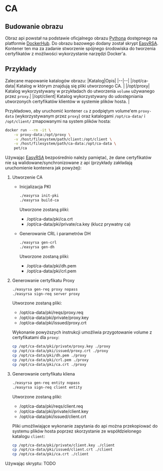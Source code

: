 CA
===

Budowanie obrazu
----------------
Obraz api powstał na podstawie oficjalnego obrazu [Pythona][python-url] dostępnego na platformie [DockerHub][python-image]. Do obrazu bazowego dodany został skrypt [EasyRSA][easyrsa-url]. Kontener ten ma za zadanie stworzenie spójnego środowiska do tworzenia certyfikatów z możliwości wykorzystanie narzędzi Docker'a.

Przykłady
---------
Zalecane mapowanie katalogów obrazu:
|Katalog|Opis|
|--|--|
|/opt/ca-data| Katalog w którym znajdują się pliki utworzonego CA. |
|/opt/proxy| Katalog wykorzystywany w przykładach do utworzenia `volume` używanego przez `proxy`.|
|/opt/client| Katalog wykorzystywany do udostępniania utworzonych certyfikatów klientów w systemie plików hosta. |

Przykładowo, aby uruchomić kontener `ca` z podpiętym volume'em `proxy-data` (wykorzystywanym przez `proxy`) oraz katalogami `/opt/ca-data/` i `/opt/client/` zmapowanymi na system plików hosta:

```bash
docker run --rm -it \
    -v proxy-data:/opt/proxy \
    -v /host/filesystem/path/client:/opt/client \
    -v /host/filesystem/path/ca-data:/opt/ca-data \
    pet/ca
```

Używając [EasyRSA][easyrsa-url] bezpośrednio należy pamiętać, że dane certyfikatów nie są walidowane/synchronizowane z api (przykłady zakładają uruchomienie kontenera jak powyżej):

1. Utworzenie CA
    * Inicjalizacja PKI
        ```bash
        ./easyrsa init-pki
        ./easyrsa build-ca
        ```
        Utworzone zostaną pliki:
        - /opt/ca-data/pki/ca.crt
        - /opt/ca-data/pki/private/ca.key (klucz prywatny ca)


    * Generowanie CRL i parametrów DH
        ```bash
        ./easyrsa gen-crl
        ./easyrsa gen-dh
        ```
        Utworzone zostaną pliki:
        - /opt/ca-data/pki/dh.pem
        - /opt/ca-data/pki/crl.pem

2. Generowanie certyfikatu Proxy
    ```bash
    ./easyrsa gen-req proxy nopass
    ./easyrsa sign-req server proxy
    ```
    Utworzone zostaną pliki:
    - /opt/ca-data/pki/reqs/proxy.req
    - /opt/ca-data/pki/private/proxy.key
    - /opt/ca-data/pki/issued/proxy.crt

    Wykonanie powyższych instrukcji umożliwia przygotowanie volume z certyfikatami dla `proxy`:
    ```bash
    cp /opt/ca-data/pki/private/proxy.key ./proxy
    cp /opt/ca-data/pki/issued/proxy.crt ./proxy
    cp /opt/ca-data/pki/dh.pem ./proxy
    cp /opt/ca-data/pki/crl.pem ./proxy
    cp /opt/ca-data/pki/ca.crt ./proxy
    ```

3. Generowanie certyfikatu kliena
    ```bash
    ./easyrsa gen-req entity nopass
    ./easyrsa sign-req client entity
    ```
    Utworzone zostaną pliki:
    - /opt/ca-data/pki/reqs/client.req
    - /opt/ca-data/pki/private/client.key
    - /opt/ca-data/pki/issued/client.crt

    Pliki umożliwiające wykonanie zapytania do api można przekopiować do systemu plików hosta poprzez skorzystanie ze współdzielonego katalogu `client`:
    ```bash
    cp /opt/ca-data/pki/private/client.key ./client
    cp /opt/ca-data/pki/issued/client.crt ./client
    cp /opt/ca-data/pki/ca.crt ./client
    ```

Używając skryptu:
TODO

[python-url]: <https://www.python.org/>
[python-image]: <https://hub.docker.com/_/python>
[easyrsa-url]: <https://github.com/OpenVPN/easy-rsa>
